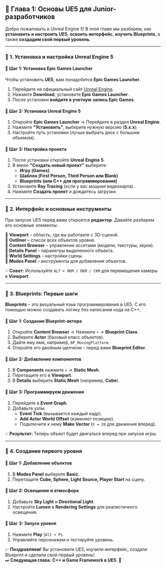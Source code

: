 ## 🎯 **Глава 1: Основы UE5 для Junior-разработчиков**  

Добро пожаловать в Unreal Engine 5! В этой главе мы разберем, как **установить и настроить UE5**, **освоить интерфейс**, **изучить Blueprints**, а также **создадим свой первый уровень**.  

---

### 🔹 **1. Установка и настройка Unreal Engine 5**  

#### 📌 **Шаг 1: Установка Epic Games Launcher**  
Чтобы установить **UE5**, вам понадобится **Epic Games Launcher**.  
1. Перейдите на официальный сайт [Unreal Engine](https://www.unrealengine.com/download).  
2. Нажмите **Download**, установите **Epic Games Launcher**.  
3. После установки **войдите в учетную запись Epic Games**.  

#### 📌 **Шаг 2: Установка Unreal Engine 5**  
1. Откройте **Epic Games Launcher** → Перейдите в раздел **Unreal Engine**.  
2. Нажмите **"Установить"**, выберите нужную версию (**5.x.x**).  
3. Настройте путь установки (лучше выбрать диск с большим объемом).  

#### 📌 **Шаг 3: Настройка проекта**  
1. После установки откройте **Unreal Engine 5**.  
2. В меню **"Создать новый проект"** выберите:  
   - **Игру (Games)**  
   - **Шаблон (First Person, Third Person или Blank)**  
   - **Blueprints (или C++ для программирования)**  
3. Установите **Ray Tracing** (если у вас мощная видеокарта).  
4. Нажмите **Создать проект** и дождитесь загрузки.

---

### 🔹 **2. Интерфейс и основные инструменты**  

При запуске UE5 перед вами откроется **редактор**. Давайте разберем его основные элементы:  

🔹 **Viewport** – область, где вы работаете с 3D-сценой.  
🔹 **Outliner** – список всех объектов уровня.  
🔹 **Content Browser** – управление ассетами (модели, текстуры, звуки).  
🔹 **Details Panel** – параметры выделенного объекта.  
🔹 **World Settings** – настройки сцены.  
🔹 **Modes Panel** – инструменты для добавления объектов.  

💡 **Совет:** Используйте `ALT + ЛКМ / ПКМ / СКМ` для перемещения камеры в **Viewport**.  

---

### 🔹 **3. Blueprints: Первые шаги**  

**Blueprints** – это визуальный язык программирования в UE5. С его помощью можно создавать логику без написания кода на C++.  

#### 📌 **Шаг 1: Создание Blueprint-актора**  
1. Откройте **Content Browser** → Нажмите `+` → **Blueprint Class**.  
2. Выберите **Actor** (базовый класс объектов).  
3. Дайте ему имя, например, `BP_MovingPlatform`.  
4. Откройте его двойным щелчком – перед вами **Blueprint Editor**.  

#### 📌 **Шаг 2: Добавление компонентов**  
1. В **Components** нажмите `+` → **Static Mesh**.  
2. Перетащите его в **Viewport**.  
3. В **Details** выберите **Static Mesh** (например, **Cube**).  

#### 📌 **Шаг 3: Программируем движение**  
1. Перейдите в **Event Graph**.  
2. Добавьте узлы:  
   - **Event Tick** (вызывается каждый кадр).  
   - **Add Actor World Offset** (изменяет позицию).  
   - Подключите к нему **Make Vector** (`X = 20` для движения вперед).  

💡 **Результат:** Теперь объект будет двигаться вперед при запуске игры.  

---

### 🔹 **4. Создание первого уровня**  

#### 📌 **Шаг 1: Добавление объектов**  
1. В **Modes Panel** выберите **Basic**.  
2. Перетащите **Cube, Sphere, Light Source, Player Start** на сцену.  

#### 📌 **Шаг 2: Освещение и атмосфера**  
1. Добавьте **Sky Light** и **Directional Light**.  
2. Настройте **Lumen** в **Rendering Settings** для реалистичного освещения.  

#### 📌 **Шаг 3: Запуск уровня**  
1. Нажмите **Play** (`Alt + P`).  
2. Управляйте персонажем и тестируйте уровень.  



✅ **Поздравляем!** Вы установили UE5, изучили интерфейс, создали Blueprint и сделали свой первый уровень!  
⏭ **Следующая глава:** **C++ и Game Framework в UE5**. 🚀
